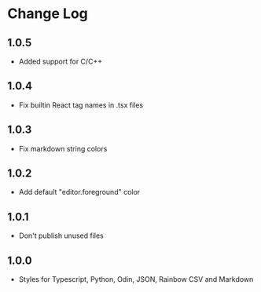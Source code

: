 # Change Log

## 1.0.5
- Added support for C/C++

## 1.0.4
- Fix builtin React tag names in .tsx files

## 1.0.3
- Fix markdown string colors

## 1.0.2
- Add default "editor.foreground" color

## 1.0.1
- Don't publish unused files

## 1.0.0
- Styles for Typescript, Python, Odin, JSON, Rainbow CSV and Markdown
